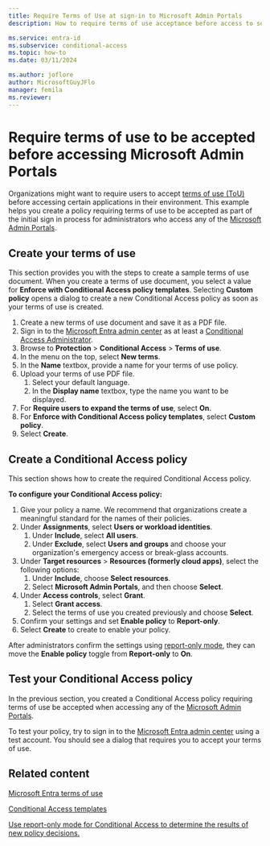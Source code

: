 ```yaml
---
title: Require Terms of Use at sign-in to Microsoft Admin Portals
description: How to require terms of use acceptance before access to selected cloud apps is granted with Microsoft Entra Conditional Access.

ms.service: entra-id
ms.subservice: conditional-access
ms.topic: how-to
ms.date: 03/11/2024

ms.author: joflore
author: MicrosoftGuyJFlo
manager: femila
ms.reviewer: 
---
```

# Require terms of use to be accepted before accessing Microsoft Admin Portals

Organizations might want to require users to accept [terms of use (ToU)](terms-of-use.md) before accessing certain applications in their environment. This example helps you create a policy requiring terms of use to be accepted as part of the initial sign in process for administrators who access any of the [Microsoft Admin Portals](concept-conditional-access-cloud-apps.md#microsoft-admin-portals).

## Create your terms of use

This section provides you with the steps to create a sample terms of use document. When you create a terms of use document, you select a value for **Enforce with Conditional Access policy templates**. Selecting **Custom policy** opens a dialog to create a new Conditional Access policy as soon as your terms of use is created.

1. Create a new terms of use document and save it as a PDF file.
1. Sign in to the [Microsoft Entra admin center](https://entra.microsoft.com) as at least a [Conditional Access Administrator](../role-based-access-control/permissions-reference.md#conditional-access-administrator).
1. Browse to **Protection** > **Conditional Access** > **Terms of use**.
1. In the menu on the top, select **New terms**.
1. In the **Name** textbox, provide a name for your terms of use policy.
1. Upload your terms of use PDF file.
   1. Select your default language.
   1. In the **Display name** textbox, type the name you want to be displayed.
1. For **Require users to expand the terms of use**, select **On**.
1. For **Enforce with Conditional Access policy templates**, select **Custom policy**.
1. Select **Create**.

## Create a Conditional Access policy

This section shows how to create the required Conditional Access policy. 

**To configure your Conditional Access policy:**

1. Give your policy a name. We recommend that organizations create a meaningful standard for the names of their policies.
1. Under **Assignments**, select **Users or workload identities**.
   1. Under **Include**, select **All users**.
   1. Under **Exclude**, select **Users and groups** and choose your organization's emergency access or break-glass accounts.
1. Under **Target resources** > **Resources (formerly cloud apps)**, select the following options:
   1. Under **Include**, choose **Select resources**.
   1. Select **Microsoft Admin Portals**, and then choose **Select**.
1. Under **Access controls**, select **Grant**.
   1. Select **Grant access**.
   1. Select the terms of use you created previously and choose **Select**.
1. Confirm your settings and set **Enable policy** to **Report-only**.
1. Select **Create** to create to enable your policy.

After administrators confirm the settings using [report-only mode](howto-conditional-access-insights-reporting.md), they can move the **Enable policy** toggle from **Report-only** to **On**.

## Test your Conditional Access policy

In the previous section, you created a Conditional Access policy requiring terms of use be accepted when accessing any of the [Microsoft Admin Portals](concept-conditional-access-cloud-apps.md#microsoft-admin-portals). 

To test your policy, try to sign in to the [Microsoft Entra admin center](https://entra.microsoft.com) using a test account. You should see a dialog that requires you to accept your terms of use.

## Related content

[Microsoft Entra terms of use](terms-of-use.md)

[Conditional Access templates](concept-conditional-access-policy-common.md)

[Use report-only mode for Conditional Access to determine the results of new policy decisions.](concept-conditional-access-report-only.md)
